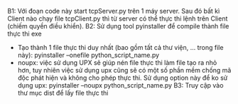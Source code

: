 B1: Với đoạn code này start tcpServer.py trên 1 máy server. Sau đó bất kì Client nào chạy file tcpClient.py thì từ server có thể thực thi lệnh trên Client (chiếm quyền điều khiển).
B2: Sử dụng tool pyinstaller để compile thành file thực thi exe
- Tạo thành 1 file thực thi duy nhất (bao gồm tất cả thư viện, … trong file này): pyinstaller –onefile python_script_name.py
- noupx: việc sử dụng UPX sẽ giúp nén file thực thi làm file tạo ra nhỏ hơn, tuy nhiên việc sử dụng upx cũng sẽ có một số phần mềm chống mã độc phát hiện và không cho phép thực thi. Sử dụng option này để ko sử dụng upx: pyinstaller –noupx python_script_name.py
B3: Truy cập vào thư mục dist để lấy file thực thi
